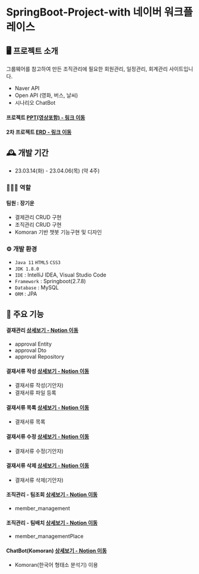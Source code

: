 # SpringBoot-Project-with 네이버 워크플레이스

## 🖥️ 프로젝트 소개
그룹웨어를 참고하여 만든 조직관리에 
필요한 회원관리, 일정관리, 회계관리 사이트입니다.<br>

- Naver API
- Open API (영화, 버스, 날씨)
- 시나리오 ChatBot
#### 프로젝트 <a href="https://drive.google.com/file/d/1FHsI-rX1OwNvUHFveiYDsOoQJynPFCqZ/view?usp=share_link">PPT(영상포함) - 링크 이동</a><br>
#### 2차 프로젝트 <a href="https://drive.google.com/file/d/109rDivj4s2M8NQT8NK4cvoIN1rKUvSya/view?usp=share_link">ERD - 링크 이동</a><br>

## 🕰️ 개발 기간
* 23.03.14(화) - 23.04.06(목) (약 4주)

### 🧑‍🤝‍🧑 역할
 #### 팀원 : 장기운 
 - 결제관리 CRUD 구현
 - 조직관리 CRUD 구현
 - Komoran 기반 챗봇 기능구현 및 디자인

### ⚙️ 개발 환경
- `Java 11` `HTML5` `CSS3`
- `JDK 1.8.0`
- `IDE` : IntelliJ IDEA, Visual Studio Code
- `Framework` : Springboot(2.7.8)
- `Database` : MySQL
- `ORM` : JPA

## 📌 주요 기능
#### 결재관리 <a href="https://rainbow-emmental-182.notion.site/7132e3d94366461e9e5cf5dedf78cb23">상세보기 - Notion 이동</a>
- approval Entity
- approval Dto
- approval Repository
#### 결재서류 작성 <a href="https://rainbow-emmental-182.notion.site/2a50dba862d9456fb8c9f05435cba3ed">상세보기 - Notion 이동</a>
- 결재서류 작성(기안자)
- 결재서류 파일 등록
#### 결재서류 목록 <a href="https://rainbow-emmental-182.notion.site/03300378d8854f92b5ec35e0e54ae2a4">상세보기 - Notion 이동</a>
- 결재서류 목록
#### 결재서류 수정 <a href="https://rainbow-emmental-182.notion.site/0ebe610e0c254731be4130dc183721ce">상세보기 - Notion 이동</a>
- 결재서류 수정(기안자)
#### 결재서류 삭제 <a href="https://rainbow-emmental-182.notion.site/226ccb9c5c94413096d4166914f869bd">상세보기 - Notion 이동</a>
- 결재서류 삭제(기안자)
#### 조직관리 - 팀조회 <a href="https://rainbow-emmental-182.notion.site/f9b27c042c6d4456902da0f6920b576d">상세보기 - Notion 이동</a>
- member_management
#### 조직관리 - 팀배치 <a href="https://rainbow-emmental-182.notion.site/14c675e0dda7470891c5f55e3df1f4c7">상세보기 - Notion 이동</a>
- member_managementPlace
#### ChatBot(Komoran) <a href="https://rainbow-emmental-182.notion.site/ChatBot-Komoran-0d40c824bdd24655933077f90d56cf8b">상세보기 - Notion 이동</a>
- Komoran(한국어 형태소 분석기) 이용
